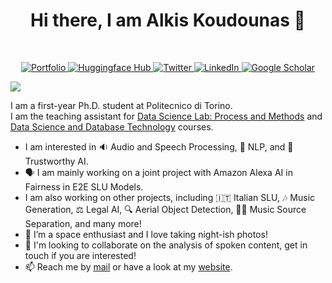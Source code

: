 <h1 align="center">
  Hi there, I am Alkis Koudounas 👋
</h1>

<br/>

<p align="center">
  <a href="https://koudounasalkis.github.io/">
    <img alt="Portfolio" title="Portfolio" src="https://img.shields.io/badge/portfolio-2219E7.svg?&style=for-the-badge&logoColor=white">
  </a>
  <a href="https://huggingface.co/alkiskoudounas">
    <img alt="Huggingface Hub" title="Huggingface Hub" src="https://tinyurl.com/hf-shield">
  </a>
  <a href="https://twitter.com/AlkisKoudounas">
    <img alt="Twitter" title="Twitter" src="https://img.shields.io/badge/Twitter-1DA1F2?style=for-the-badge&logo=twitter&logoColor=white"/>
  </a>
  <a href="https://www.linkedin.com/in/alkis-koudounas/">
    <img alt="LinkedIn" title="LinkedIn"src="https://img.shields.io/badge/linkedin-%230077B5.svg?&style=for-the-badge&logo=linkedin&logoColor=white">
  </a>
  <a href="https://scholar.google.com/citations?user=4-jqTdYAAAAJ&hl=it">
    <img alt="Google Scholar" title="Google Scholar"src="https://img.shields.io/badge/scholar-77a9fa.svg?&style=for-the-badge&logo=google-scholar&logoColor=white">
  </a>
</p>

<a href="https://github.com/404">
  <img src="https://user-images.githubusercontent.com/73097560/115834477-dbab4500-a447-11eb-908a-139a6edaec5c.gif">
</a>



I am a first-year Ph.D. student at Politecnico di Torino.  
I am the teaching assistant for [Data Science Lab: Process and Methods](https://dbdmg.polito.it/dbdmg_web/index.php/2022/09/26/data-science-lab-process-and-methods-2022-23/) and [Data Science and Database Technology](https://dbdmg.polito.it/dbdmg_web/index.php/2022/09/27/data-science-e-tecnologie-per-le-basi-di-dati-2022-2023/) courses.


- I am interested in 🔉 Audio and Speech Processing, 📝 NLP, and 🔬 Trustworthy AI.
- 🗣️ I am mainly working on a joint project with Amazon Alexa AI in Fairness in E2E SLU Models.
- I am also working on other projects, including 🇮🇹 Italian SLU, 🎶 Music Generation, ⚖️ Legal AI, 🔍 Aerial Object Detection, 🎸🥁 Music Source Separation, and many more!
- 🔭 I’m a space enthusiast and I love taking night-ish photos!
- 💬 I'm looking to collaborate on the analysis of spoken content, get in touch if you are interested!
- 📫 Reach me by [mail](mailto:alkis.koudounas@polito.it) or have a look at my [website](https://koudounasalkis.github.io/).

<!--
**koudounasalkis/koudounasalkis** is a ✨ _special_ ✨ repository because its `README.md` (this file) appears on your GitHub profile.
-->
